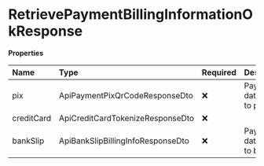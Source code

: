 # RetrievePaymentBillingInformationOkResponse

**Properties**

| Name       | Type                              | Required | Description                       |
| :--------- | :-------------------------------- | :------- | :-------------------------------- |
| pix        | ApiPaymentPixQrCodeResponseDto    | ❌       | Payment data related to pix       |
| creditCard | ApiCreditCardTokenizeResponseDto  | ❌       |                                   |
| bankSlip   | ApiBankSlipBillingInfoResponseDto | ❌       | Payment data related to bank slip |

<!-- This file was generated by liblab | https://liblab.com/ -->
